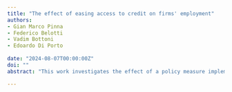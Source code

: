 ```yaml
---
title: "The effect of easing access to credit on firms' employment"
authors:
- Gian Marco Pinna
- Federico Belotti
- Vadim Bottoni
- Edoardo Di Porto
  
date: "2024-08-07T00:00:00Z"
doi: ""
abstract: "This work investigates the effect of a policy measure implemented by the Italian government in 2014 called “Nuova Sabatini.” This measure was aimed at easing access to credit for small and medium businesses, supporting investments in the acquisition of technological equipment. We exploit a difference-in-differences design to estimate the causal impact of the measure on different firm outcomes, namely capital stock, value-added, mean salary, and employment. Overall, we estimate that the measure significantly increased both firms’ workforce and capital stock. Furthermore, we find very heterogeneous effects on employment by sector, size of the firm, and region of location. We then extend the analysis to include firms that select into treatment multiple times, finding evidence that granting access to credit multiple times enhances the effectiveness of the measure compared to firms applying just once."

---
```

